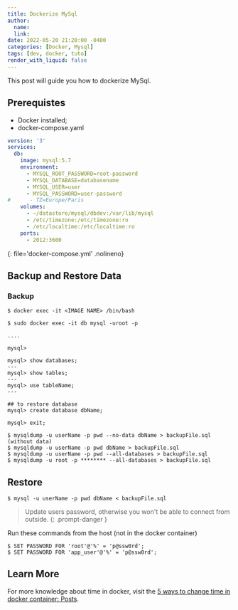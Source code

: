 ```yaml
---
title: Dockerize MySql
author:
  name: 
  link: 
date: 2022-05-20 21:20:00 -0400
categories: [Docker, Mysql]
tags: [dev, docker, tuto]
render_with_liquid: false
---
```


This post will guide you how to dockerize MySql.

## Prerequistes

 - Docker installed;
 - docker-compose.yaml
 
```yaml
version: '3'
services:
  db:
    image: mysql:5.7
    environment:
      - MYSQL_ROOT_PASSWORD=root-password
      - MYSQL_DATABASE=databasename
      - MYSQL_USER=user
      - MYSQL_PASSWORD=user-password
#      - TZ=Europe/Paris
    volumes:
      - ~/datastore/mysql/dbdev:/var/lib/mysql
      - /etc/timezone:/etc/timezone:ro
      - /etc/localtime:/etc/localtime:ro
    ports:
      - 2012:3600
```
{: file='docker-compose.yml' .nolineno}


## Backup and Restore Data
### Backup
````console
$ docker exec -it <IMAGE NAME> /bin/bash

$ sudo docker exec -it db mysql -uroot -p

....

mysql> 

````

````console
mysql> show databases;
---
mysql> show tables;
---
mysql> use tableName;
---

## to restore database
mysql> create database dbName;

mysql> exit;
````

````console
$ mysqldump -u userName -p pwd --no-data dbName > backupFile.sql    (without data)
$ mysqldump -u userName -p pwd dbName > backupFile.sql
$ mysqldump -u userName -p pwd --all-databases > backupFile.sql
$ mysqldump -u root -p ******** --all-databases > backupFile.sql
````

## Restore

````console
$ mysql -u userName -p pwd dbName < backupFile.sql
````

> Update users password, otherwise you won't be able to connect from outside.
{: .prompt-danger }

Run these commands from the host (not in the docker container)

```console
$ SET PASSWORD FOR 'root'@'%' = 'p@ssw0rd';
$ SET PASSWORD FOR 'app_user'@'%' = 'p@ssw0rd';
```

## Learn More

For more knowledge about time in docker, visit the [5 ways to change time in docker container: Posts](https://bobcares.com/blog/change-time-in-docker-container/).
